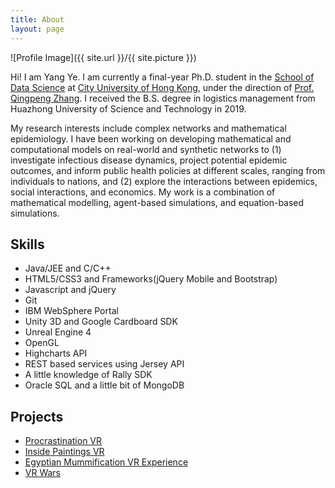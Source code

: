 ```yaml
---
title: About
layout: page
---
```

![Profile Image]({{ site.url }}/{{ site.picture }})

<p>Hi! I am <span class="emphasize">Yang Ye</span>. I am currently a final-year Ph.D. student in the <a href="https://www.sdsc.cityu.edu.hk/">School of Data Science</a> at <a href="https://www.cityu.edu.hk/">City University of Hong Kong</a>, under the direction of <a href="http://www.cityu.edu.hk/stfprofile/zhang.htm">Prof. Qingpeng Zhang</a>. I received the B.S. degree in logistics management from Huazhong University of Science and Technology in 2019.</p>

<p>My research interests include complex networks and mathematical epidemiology. I have been working on developing mathematical and computational models on real-world and synthetic networks to 
	(1) investigate infectious disease dynamics, project potential epidemic outcomes, and inform public health policies at different scales, ranging from individuals to nations, and 
	(2) explore the interactions between epidemics, social interactions, and economics. 
My work is a combination of mathematical modelling, agent-based simulations, and equation-based simulations.</p>


<h2>Skills</h2>

<ul class="skill-list">
	<li>Java/JEE and C/C++</li>
	<li>HTML5/CSS3 and Frameworks(jQuery Mobile and Bootstrap)</li>
	<li>Javascript and jQuery</li>
	<li>Git</li>
	<li>IBM WebSphere Portal</li>
	<li>Unity 3D and Google Cardboard SDK</li>
	<li>Unreal Engine 4</li>
	<li>OpenGL</li>
	<li>Highcharts API</li>
	<li>REST based services using Jersey API</li>
	<li>A little knowledge of Rally SDK</li>
	<li>Oracle SQL and a little bit of MongoDB</li>
</ul>

<h2>Projects</h2>

<ul class="project-list">
	<li><a href="https://github.com/sayakbiswas/Procrastination-VR">Procrastination VR</a></li>
	<li><a href="https://github.com/sayakbiswas/inside-paintings-vr">Inside Paintings VR</a></li>
	<li><a href="https://github.com/spandananitdgp/Egyptian-Mummification-VR-Experience">Egyptian Mummification VR Experience</a></li>
	<li><a href="https://github.com/sayakbiswas/VR-Wars">VR Wars</a></li>
</ul>
